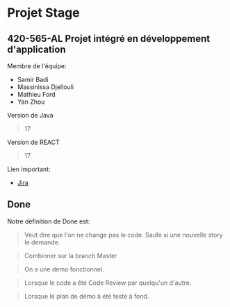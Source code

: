 # Projet Stage
## 420-565-AL Projet intégré en développement d'application

Membre de l'équipe:
- Samir Badi
- Massinissa Djellouli
- Mathieu Ford
- Yan Zhou

Version de Java
> 17

Version de REACT
> 17

Lien important:
 - [Jira](https://420565a22.atlassian.net/jira/software/c/projects/EQ2/boards/2/backlog?issueLimit=100)

## Done
Notre définition de Done est:
>  Veut dire que l'on ne change pas le code. Saufe si une nouvelle story le demande.

> Combinner sur la branch Master

> On a une demo fonctionnel.

> Lorsque le code a été Code Review par quelqu'un d'autre.

> Lorsque le plan de démo à été testé à fond.
